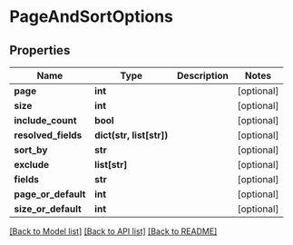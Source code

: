 # PageAndSortOptions

## Properties
Name | Type | Description | Notes
------------ | ------------- | ------------- | -------------
**page** | **int** |  | [optional] 
**size** | **int** |  | [optional] 
**include_count** | **bool** |  | [optional] 
**resolved_fields** | **dict(str, list[str])** |  | [optional] 
**sort_by** | **str** |  | [optional] 
**exclude** | **list[str]** |  | [optional] 
**fields** | **str** |  | [optional] 
**page_or_default** | **int** |  | [optional] 
**size_or_default** | **int** |  | [optional] 

[[Back to Model list]](../README.md#documentation-for-models) [[Back to API list]](../README.md#documentation-for-api-endpoints) [[Back to README]](../README.md)

